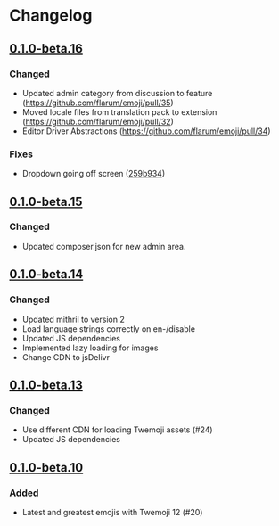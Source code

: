 # Changelog

## [0.1.0-beta.16](https://github.com/flarum/emoji/compare/v0.1.0-beta.15...v0.1.0-beta.16)

### Changed
- Updated admin category from discussion to feature (https://github.com/flarum/emoji/pull/35)
- Moved locale files from translation pack to extension (https://github.com/flarum/emoji/pull/32)
- Editor Driver Abstractions (https://github.com/flarum/emoji/pull/34)

### Fixes
- Dropdown going off screen ([259b934](https://github.com/flarum/emoji/commit/259b934af706e1d8763b8efc8d0e67bbf92cf45f))

## [0.1.0-beta.15](https://github.com/flarum/emoji/compare/v0.1.0-beta.14...v0.1.0-beta.15)

### Changed
- Updated composer.json for new admin area.

## [0.1.0-beta.14](https://github.com/flarum/emoji/compare/v0.1.0-beta.13...v0.1.0-beta.14)

### Changed
- Updated mithril to version 2
- Load language strings correctly on en-/disable
- Updated JS dependencies
- Implemented lazy loading for images
- Change CDN to jsDelivr

## [0.1.0-beta.13](https://github.com/flarum/emoji/compare/v0.1.0-beta.12...v0.1.0-beta.13)

### Changed
- Use different CDN for loading Twemoji assets (#24)
- Updated JS dependencies

## [0.1.0-beta.10](https://github.com/flarum/emoji/compare/v0.1.0-beta.8...v0.1.0-beta.10)

### Added
- Latest and greatest emojis with Twemoji 12 (#20)
